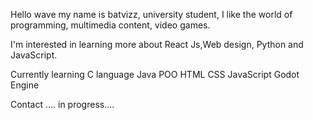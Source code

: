 Hello wave
my name is batvizz, university student, I like the world of programming, multimedia content, video games.

I'm interested in learning more about React Js,Web design, Python and JavaScript.

Currently learning
C language
Java POO
HTML
CSS
JavaScript
Godot Engine


Contact
....
in progress....
